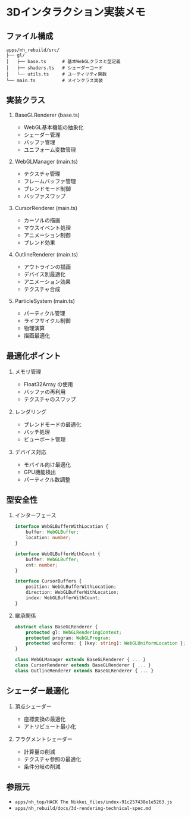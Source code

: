 # 3Dインタラクション実装メモ

## ファイル構成

```
apps/nh_rebuild/src/
├── gl/
│   ├── base.ts      # 基本WebGLクラスと型定義
│   ├── shaders.ts   # シェーダーコード
│   └── utils.ts     # ユーティリティ関数
└── main.ts          # メインクラス実装
```

## 実装クラス

1. BaseGLRenderer (base.ts)
   - WebGL基本機能の抽象化
   - シェーダー管理
   - バッファ管理
   - ユニフォーム変数管理

2. WebGLManager (main.ts)
   - テクスチャ管理
   - フレームバッファ管理
   - ブレンドモード制御
   - バッファスワップ

3. CursorRenderer (main.ts)
   - カーソルの描画
   - マウスイベント処理
   - アニメーション制御
   - ブレンド効果

4. OutlineRenderer (main.ts)
   - アウトラインの描画
   - デバイス別最適化
   - アニメーション効果
   - テクスチャ合成

5. ParticleSystem (main.ts)
   - パーティクル管理
   - ライフサイクル制御
   - 物理演算
   - 描画最適化

## 最適化ポイント

1. メモリ管理
   - Float32Array の使用
   - バッファの再利用
   - テクスチャのスワップ

2. レンダリング
   - ブレンドモードの最適化
   - バッチ処理
   - ビューポート管理

3. デバイス対応
   - モバイル向け最適化
   - GPU機能検出
   - パーティクル数調整

## 型安全性

1. インターフェース
   ```typescript
   interface WebGLBufferWithLocation {
       buffer: WebGLBuffer;
       location: number;
   }

   interface WebGLBufferWithCount {
       buffer: WebGLBuffer;
       cnt: number;
   }

   interface CursorBuffers {
       position: WebGLBufferWithLocation;
       direction: WebGLBufferWithLocation;
       index: WebGLBufferWithCount;
   }
   ```

2. 継承関係
   ```typescript
   abstract class BaseGLRenderer {
       protected gl: WebGLRenderingContext;
       protected program: WebGLProgram;
       protected uniforms: { [key: string]: WebGLUniformLocation };
   }

   class WebGLManager extends BaseGLRenderer { ... }
   class CursorRenderer extends BaseGLRenderer { ... }
   class OutlineRenderer extends BaseGLRenderer { ... }
   ```

## シェーダー最適化

1. 頂点シェーダー
   - 座標変換の最適化
   - アトリビュート最小化

2. フラグメントシェーダー
   - 計算量の削減
   - テクスチャ参照の最適化
   - 条件分岐の削減

## 参照元

- `apps/nh_top/HACK The Nikkei_files/index-91c257438e1e5263.js`
- `apps/nh_rebuild/docs/3d-rendering-technical-spec.md`
